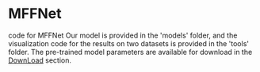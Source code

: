 # MFFNet
code for MFFNet
Our model is provided in the 'models' folder, and the visualization code for the results on two datasets is provided in the 'tools' folder. The pre-trained model parameters are available for download in the [DownLoad](https://drive.google.com/drive/folders/1CA0phChbpck5SqF5xWE-ufXy4bPmcCOG?usp=sharing) section.
